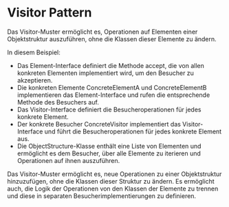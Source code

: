 # Visitor Pattern

Das Visitor-Muster ermöglicht es, Operationen auf Elementen einer Objektstruktur auszuführen, ohne die Klassen dieser Elemente zu ändern.

In diesem Beispiel:

- Das Element-Interface definiert die Methode accept, die von allen konkreten Elementen implementiert wird, um den Besucher zu akzeptieren.
- Die konkreten Elemente ConcreteElementA und ConcreteElementB implementieren das Element-Interface und rufen die entsprechende Methode des Besuchers auf.
- Das Visitor-Interface definiert die Besucheroperationen für jedes konkrete Element.
- Der konkrete Besucher ConcreteVisitor implementiert das Visitor-Interface und führt die Besucheroperationen für jedes konkrete Element aus.
- Die ObjectStructure-Klasse enthält eine Liste von Elementen und ermöglicht es dem Besucher, über alle Elemente zu iterieren und Operationen auf ihnen auszuführen.

Das Visitor-Muster ermöglicht es, neue Operationen zu einer Objektstruktur hinzuzufügen, ohne die Klassen dieser Struktur zu ändern. Es ermöglicht auch, die Logik der Operationen von den Klassen der Elemente zu trennen und diese in separaten Besucherimplementierungen zu definieren.